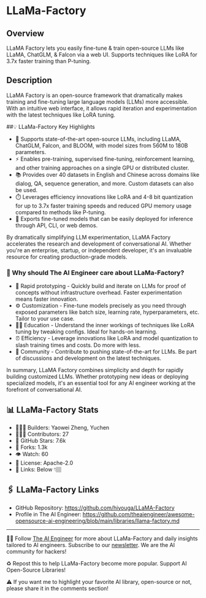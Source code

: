 # LLaMa-Factory
## Overview
LLaMA Factory lets you easily fine-tune & train open-source LLMs like LLaMA, ChatGLM, & Falcon via a web UI. Supports techniques like LoRA for 3.7x faster training than P-tuning. 

## Description

LLaMA Factory is an open-source framework that dramatically makes training and fine-tuning large language models (LLMs) more accessible.
With an intuitive web interface, it allows rapid iteration and experimentation with the latest techniques like LoRA tuning.

##💡 LLaMa-Factory Key Highlights

- 🤗 Supports state-of-the-art open-source LLMs, including LLaMA, ChatGLM, Falcon, and BLOOM, with model sizes from 560M to 180B parameters.
- ⚡️ Enables pre-training, supervised fine-tuning, reinforcement learning, and other training approaches on a single GPU or distributed cluster. 
- 📚 Provides over 40 datasets in English and Chinese across domains like dialog, QA, sequence generation, and more. Custom datasets can also be used. 
- ⏱️ Leverages efficiency innovations like LoRA and 4-8 bit quantization for up to 3.7x faster training speeds and reduced GPU memory usage compared to methods like P-tuning. 
- 🚀 Exports fine-tuned models that can be easily deployed for inference through API, CLI, or web demos. 

By dramatically simplifying LLM experimentation, LLaMA Factory accelerates the research and development of conversational AI. Whether you're an enterprise, startup, or independent developer, it's an invaluable resource for creating production-grade models.

### 🤔 Why should The AI Engineer care about LLaMa-Factory?

- 🚀 Rapid prototyping - Quickly build and iterate on LLMs for proof of concepts without infrastructure overhead. Faster experimentation means faster innovation.
- ⚙️ Customization - Fine-tune models precisely as you need through exposed parameters like batch size, learning rate, hyperparameters, etc. Tailor to your use case.
- 🧑‍🏫 Education - Understand the inner workings of techniques like LoRA tuning by tweaking configs. Ideal for hands-on learning.
- ⏰ Efficiency - Leverage innovations like LoRA and model quantization to slash training times and costs. Do more with less.
- 🤝 Community - Contribute to pushing state-of-the-art for LLMs. Be part of discussions and development on the latest techniques.

In summary, LLaMA Factory combines simplicity and depth for rapidly building customized LLMs. Whether prototyping new ideas or deploying specialized models, it's an essential tool for any AI engineer working at the forefront of conversational AI.

## 📊 LLaMa-Factory Stats

* 👷🏽‍♀️ Builders: Yaowei Zheng, Yuchen 
* 👩🏽‍💻 Contributors: 27
* 💫 GitHub Stars: 7.6k
* 🍴 Forks: 1.3k
* 👁️ Watch: 60
* 🪪 License: Apache-2.0
* 🔗 Links: Below 👇🏽

## 🖇️ LLaMa-Factory Links
* GitHub Repository: https://github.com/hiyouga/LLaMA-Factory
* Profile in The AI Engineer: https://github.com/theaiengineer/awesome-opensource-ai-engineering/blob/main/libraries/llama-factory.md

---
🧙🏽 Follow [The AI Engineer](https://www.linkedin.com/company/theaiengineer/) for more about LLaMa-Factory and daily insights tailored to AI engineers. Subscribe to our [newsletter](http://theaiengineerco.substack.com). We are the AI community for hackers!

♻️ Repost this to help LLaMa-Factory become more popular. Support AI Open-Source Libraries!

⚠️ If you want me to highlight your favorite AI library, open-source or not, please share it in the comments section!